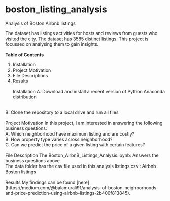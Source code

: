# boston_listing_analysis
Analysis of Boston Airbnb listings

The dataset has listings activities for hosts and reviews from guests who visited the city. The dataset has 3585 distinct listings. This project is focussed on analysing them to gain insights. 
<br><br>
**Table of Contents**
1.	Installation
2.	Project Motivation
3.	File Descriptions
4.	Results
<br><br>
Installation
    A. Download and install a recent version of Python Anaconda distribution 
<br>
    B. Clone the repository to a local drive and run all files
<br><br>
Project Motivation
In this project, I am interested in answering the following business questions: <br>
    A. Which neighborhood have maximum listing and are costly? <br>
    B. How property type varies across neighborhood? <br>
    C. Can we predict the price of a given listing with certain features? 
<br> <br>
File Description
    The Boston_AirbnB_Listings_Analysis.ipynb: Answers the business questions above. <br>
    The data folder has the csv file used in this analysis listings.csv : Airbnb Boston listings 
<br><br>
Results
    My findings can be found [here](https://medium.com/@balamurali91/analysis-of-boston-neighborhoods-and-price-prediction-using-airbnb-listings-2b400f813845).
